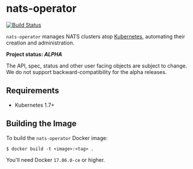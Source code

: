 # nats-operator

[![Build Status](https://travis-ci.org/nats-io/nats-operator.svg?branch=master)](https://travis-ci.org/nats-io/nats-operator)

`nats-operator` manages NATS clusters atop [Kubernetes][k8s-home], automating their creation and administration.

**Project status: *ALPHA***

The API, spec, status and other user facing objects are subject to change.
We do not support backward-compatibility for the alpha releases.

## Requirements

- Kubernetes 1.7+

[k8s-home]: http://kubernetes.io

## Building the Image

To build the `nats-operator` Docker image:

```
$ docker build -t <image>:<tag> .
```

You'll need Docker `17.06.0-ce` or higher.
